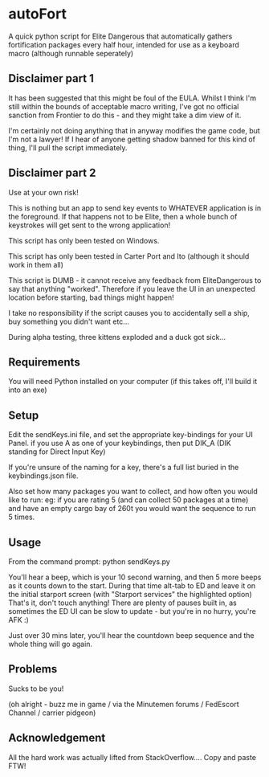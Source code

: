 # autoFort
A quick python script for Elite Dangerous that automatically gathers fortification packages every half hour, intended for use as a keyboard macro (although runnable seperately)

## Disclaimer part 1
It has been suggested that this might be foul of the EULA. Whilst I think I'm still within the bounds of acceptable macro writing, I've got no official sanction from Frontier to do this - and they might take a dim view of it.

I'm certainly not doing anything that in anyway modifies the game code, but I'm not a lawyer! If I hear of anyone getting shadow banned for this kind of thing, I'll pull the script immediately.

## Disclaimer part 2
Use at your own risk!

This is nothing but an app to send key events to WHATEVER application is in the foreground. If that happens not to be Elite, then a whole bunch of keystrokes will get sent to the wrong application!

This script has only been tested on Windows.

This script has only been tested in Carter Port and Ito (although it should work in them all)

This script is DUMB - it cannot receive any feedback from EliteDangerous to say that anything "worked". Therefore if you leave the UI in an unexpected location before starting, bad things might happen!

I take no responsibility if the script causes you to accidentally sell a ship, buy something you didn't want etc...

During alpha testing, three kittens exploded and a duck got sick...

## Requirements
You will need Python installed on your computer (if this takes off, I'll build it into an exe)

## Setup
Edit the sendKeys.ini file, and set the appropriate key-bindings for your UI Panel. 
        if you use A as one of your keybindings, then put DIK_A  (DIK standing for Direct Input Key)

If you're unsure of the naming for a key, there's a full list buried in the keybindings.json file.
        
Also set how many packages you want to collect, and how often you would like to run:
eg:  if you are rating 5 (and can collect 50 packages at a time) and have an empty cargo bay of 260t you would want the sequence to run 5 times.

## Usage
From the command prompt:
        python sendKeys.py

You'll hear a beep, which is your 10 second warning, and then 5 more beeps as it counts down to the start. During that time alt-tab to ED and leave it on the initial starport screen (with "Starport services" the highlighted option)
That's it, don't touch anything!  There are plenty of pauses built in, as sometimes the ED UI can be slow to update - but you're in no hurry, you're AFK :)

Just over 30 mins later, you'll hear the countdown beep sequence and the whole thing will go again.

## Problems
Sucks to be you!

(oh alright - buzz me in game / via the Minutemen forums / FedEscort Channel / carrier pidgeon)

## Acknowledgement
All the hard work was actually lifted from StackOverflow....   Copy and paste FTW!


